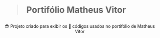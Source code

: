 <h1><blockquote>Portifólio Matheus Vitor</blockquote></h1>

<div align="center">
  <p>😎 Projeto criado para exibir os 📝 códigos usados no portifólio de Matheus Vitor</p>
</div>
